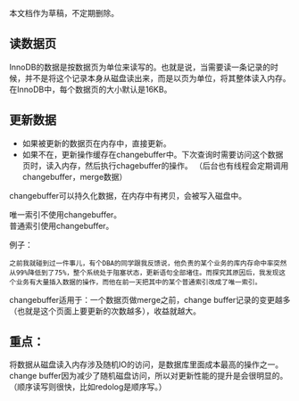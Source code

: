 本文档作为草稿，不定期删除。
## 读数据页
InnoDB的数据是按数据页为单位来读写的。也就是说，当需要读一条记录的时候，并不是将这个记录本身从磁盘读出来，而是以页为单位，将其整体读入内存。在InnoDB中，每个数据页的大小默认是16KB。

## 更新数据
*   如果被更新的数据页在内存中，直接更新。
*   如果不在，更新操作缓存在changebuffer中。下次查询时需要访问这个数据页时，读入内存，然后执行chagebuffer的操作。
    （后台也有线程会定期调用changebuffer，merge数据）

changebuffer可以持久化数据，在内存中有拷贝，会被写入磁盘中。

唯一索引不使用changebuffer。   
普通索引使用changebuffer。   

 


例子：
```
之前我就碰到过一件事儿，有个DBA的同学跟我反馈说，他负责的某个业务的库内存命中率突然从99%降低到了75%，整个系统处于阻塞状态，更新语句全部堵住。而探究其原因后，我发现这个业务有大量插入数据的操作，而他在前一天把其中的某个普通索引改成了唯一索引。
```

changebuffer适用于：一个数据页做merge之前，change buffer记录的变更越多（也就是这个页面上要更新的次数越多），收益就越大。



## 重点：
将数据从磁盘读入内存涉及随机IO的访问，是数据库里面成本最高的操作之一。change buffer因为减少了随机磁盘访问，所以对更新性能的提升是会很明显的。（顺序读写则很快，比如redolog是顺序写。）

